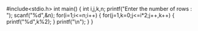 #include<stdio.h>
int main()
{
    int i,j,k,n;
    printf("Enter the number of rows : ");
    scanf("%d",&n);
    for(i=1;i<=n;i++)
    {
        for(j=1,k=0;j<=i*2;j++,k++)
        {
            printf("%d",k%2);
        }
        printf("\n");
    }
}
